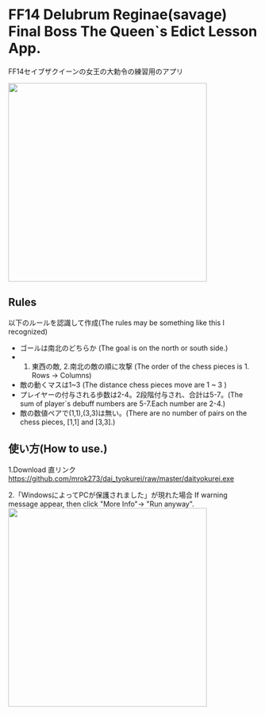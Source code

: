 # FF14 Delubrum Reginae(savage) Final Boss The Queen`s Edict Lesson App.
FF14セイブザクイーンの女王の大勅令の練習用のアプリ

<img src="https://i.imgur.com/nMYuGdw.gif" width ="400">

## Rules

以下のルールを認識して作成(The rules may be something like this I recognized)
- ゴールは南北のどちらか (The goal is on the north or south side.)
- 1. 東西の敵, 2.南北の敵の順に攻撃 (The order of the chess pieces is 1. Rows -> Columns)
- 敵の動くマスは1~3 (The distance chess pieces move are 1 ~ 3 )
- プレイヤーの付与される歩数は2-4。2段階付与され、合計は5-7。(The sum of player`s debuff numbers are 5-7.Each number are 2-4.)
- 敵の数値ペアで(1,1),(3,3)は無い。(There are no number of pairs on the chess pieces, [1,1] and [3,3].)

## 使い方(How to use.)

1.Download
直リンク
https://github.com/mrok273/dai_tyokurei/raw/master/daityokurei.exe

2.「WindowsによってPCが保護されました」が現れた場合
If warning message appear, then click "More Info"-> "Run anyway".
<img src="https://i.imgur.com/XfJiwim.png" width ="400">
